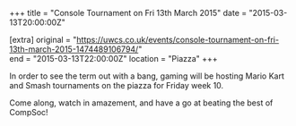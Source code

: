 +++
title = "Console Tournament on Fri 13th March 2015"
date = "2015-03-13T20:00:00Z"

[extra]
original = "https://uwcs.co.uk/events/console-tournament-on-fri-13th-march-2015-1474489106794/"    
end = "2015-03-13T22:00:00Z"
location = "Piazza"
+++

In order to see the term out with a bang, gaming will be hosting Mario Kart and Smash tournaments on the piazza for Friday week 10.

Come along, watch in amazement, and have a go at beating the best of CompSoc\!

